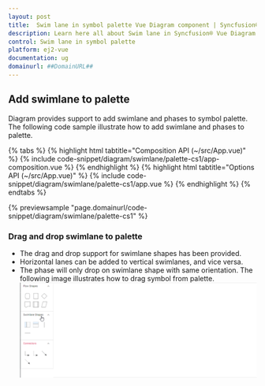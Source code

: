 ```yaml
---
layout: post
title:  Swim lane in symbol palette Vue Diagram component | Syncfusion®
description: Learn here all about Swim lane in Syncfusion® Vue Diagram component of Syncfusion Essential® JS 2 and more.
control: Swim lane in symbol palette 
platform: ej2-vue
documentation: ug
domainurl: ##DomainURL##
---
```


## Add swimlane to palette

Diagram provides support to add swimlane and phases to symbol palette. The following code sample illustrate how to add swimlane and phases to palette.

{% tabs %}
{% highlight html tabtitle="Composition API (~/src/App.vue)" %}
{% include code-snippet/diagram/swimlane/palette-cs1/app-composition.vue %}
{% endhighlight %}
{% highlight html tabtitle="Options API (~/src/App.vue)" %}
{% include code-snippet/diagram/swimlane/palette-cs1/app.vue %}
{% endhighlight %}
{% endtabs %}
        
{% previewsample "page.domainurl/code-snippet/diagram/swimlane/palette-cs1" %}

### Drag and drop swimlane to palette

* The drag and drop support for swimlane shapes has been provided.
* Horizontal lanes can be added to vertical swimlanes, and vice versa.
* The phase will only drop on swimlane shape with same orientation. The following image illustrates how to drag symbol from palette.
![Drag Symbol from Palette](images/swimlane-drag-dropGif.gif)
